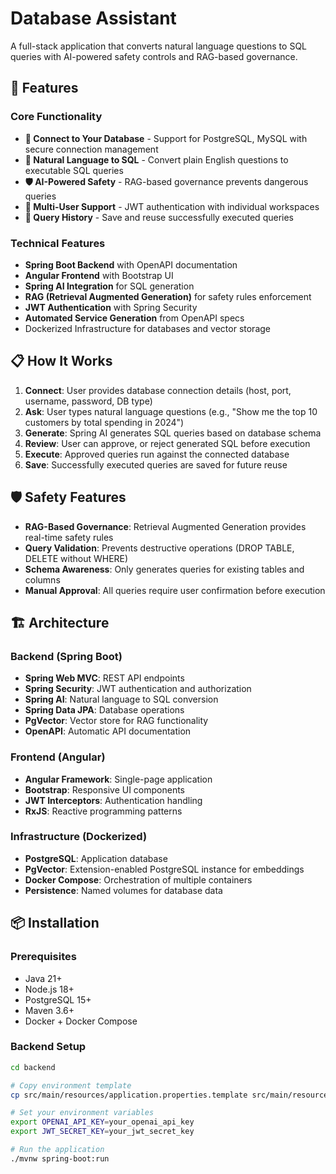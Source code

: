 # Database Assistant

A full-stack application that converts natural language questions to SQL queries with AI-powered safety controls and RAG-based governance.

## 🚀 Features

### Core Functionality
- **🔗 Connect to Your Database** - Support for PostgreSQL, MySQL with secure connection management
- **💬 Natural Language to SQL** - Convert plain English questions to executable SQL queries
- **🛡️ AI-Powered Safety** - RAG-based governance prevents dangerous queries
- **👥 Multi-User Support** - JWT authentication with individual workspaces
- **💾 Query History** - Save and reuse successfully executed queries

### Technical Features
- **Spring Boot Backend** with OpenAPI documentation
- **Angular Frontend** with Bootstrap UI
- **Spring AI Integration** for SQL generation
- **RAG (Retrieval Augmented Generation)** for safety rules enforcement
- **JWT Authentication** with Spring Security
- **Automated Service Generation** from OpenAPI specs
- Dockerized Infrastructure for databases and vector storage

## 📋 How It Works

1. **Connect**: User provides database connection details (host, port, username, password, DB type)
2. **Ask**: User types natural language questions (e.g., "Show me the top 10 customers by total spending in 2024")
3. **Generate**: Spring AI generates SQL queries based on database schema
4. **Review**: User can approve, or reject generated SQL before execution
5. **Execute**: Approved queries run against the connected database
6. **Save**: Successfully executed queries are saved for future reuse

## 🛡️ Safety Features

- **RAG-Based Governance**: Retrieval Augmented Generation provides real-time safety rules
- **Query Validation**: Prevents destructive operations (DROP TABLE, DELETE without WHERE)
- **Schema Awareness**: Only generates queries for existing tables and columns
- **Manual Approval**: All queries require user confirmation before execution

## 🏗️ Architecture

### Backend (Spring Boot)
- **Spring Web MVC**: REST API endpoints
- **Spring Security**: JWT authentication and authorization
- **Spring AI**: Natural language to SQL conversion
- **Spring Data JPA**: Database operations
- **PgVector**: Vector store for RAG functionality
- **OpenAPI**: Automatic API documentation

### Frontend (Angular)
- **Angular Framework**: Single-page application
- **Bootstrap**: Responsive UI components
- **JWT Interceptors**: Authentication handling
- **RxJS**: Reactive programming patterns

### Infrastructure (Dockerized)
- **PostgreSQL**: Application database
- **PgVector**: Extension-enabled PostgreSQL instance for embeddings
- **Docker Compose**: Orchestration of multiple containers
- **Persistence**: Named volumes for database data

## 📦 Installation

### Prerequisites
- Java 21+
- Node.js 18+
- PostgreSQL 15+
- Maven 3.6+
- Docker + Docker Compose

### Backend Setup
```bash
cd backend

# Copy environment template
cp src/main/resources/application.properties.template src/main/resources/application-local.properties

# Set your environment variables
export OPENAI_API_KEY=your_openai_api_key
export JWT_SECRET_KEY=your_jwt_secret_key

# Run the application
./mvnw spring-boot:run
